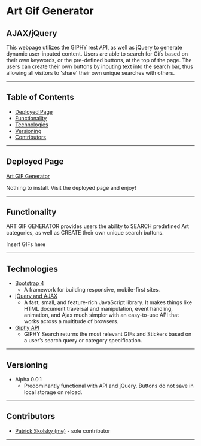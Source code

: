 # Art Gif Generator
AJAX/jQuery
----

This webpage utilizes the GIPHY rest API, as well as jQuery to generate dynamic user-inputed content.  Users are able to search for Gifs based on their own keywords, or the pre-defined buttons, at the top of the page.  The users can create their own buttons by inputing text into the search bar, thus allowing all visitors to 'share' their own unique searches with others.  

---

## Table of Contents
* [Deployed Page](#deployed-page)
* [Functionality](#functionality)
* [Technologies](#technologies)
* [Versioning](#versioning)
* [Contributors](#contributors)

----

## Deployed Page

[Art GIF Generator](https://cerpinconsafo.github.io/GiphyAPI-Webpage/)

Nothing to install.  Visit the deployed page and enjoy!

----

## Functionality

ART GIF GENERATOR provides users the ability to SEARCH predefined Art categories, as well as CREATE their own unique search buttons.

Insert GIFs here

  

----

## Technologies

* [Bootstrap 4](https://getbootstrap.com/)
  - A framework for building responsive, mobile-first sites.
* [jQuery and AJAX](https://api.jquery.com/category/ajax/)
  - A fast, small, and feature-rich JavaScript library. It makes things like HTML document traversal and manipulation, event handling, animation, and Ajax much simpler with an easy-to-use API that works across a multitude of browsers.
* [Giphy API](https://developers.giphy.com/docs/sdk)
  - GIPHY Search returns the most relevant GIFs and Stickers based on a user’s search query or category specification.

----

## Versioning

* Alpha 0.0.1
  - Predominantly functional with API and jQuery.  Buttons do not save in local storage on reload.
  
----

## Contributors

* [Patrick Skolsky (me)](https://github.com/cerpinconsafo) - sole contributor

----







